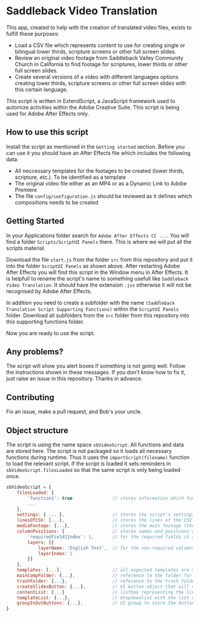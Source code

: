 # Saddleback Video Translation

This app, created to help with the creation of translated video files, exists to fulfill these purposes:

* Load a CSV file which represents content to use for creating single or bilingual lower thirds, scripture screens or other full screen slides.
* Review an original video footage from Saddleback Valley Community Church in California to find footage for scriptures, lower thirds or other full screen slides.
* Create several versions of a video with different languages options creating lower thirds, scripture screens or other full screen slides with this certain language.

This script is written in ExtendScript, a JavaScript framework used to automize activities within the Adobe Creative Suite. This script is being used for Adobe After Effects only.

## How to use this script

Install the script as mentioned in the `Getting started` section. Before you can use it you should have an After Effects file which includes the following data:

* All neccessary templates for the footages to be created (lower thirds, scripture, etc.). To be identified as a template
* The original video file either as an MP4 or as a Dynamic Link to Adobe Premiere
* The file `config/configuration.js` should be reviewed as it defines which compositions needs to be created

## Getting Started

In your Applications folder search for `Adobe After Effects CC ...`. You will find a folder `Scripts/ScriptUI Panels` there. This is where we will put all the scripts material.

Download the file `start.js` from the folder `src` from this repository and put it into the folder `ScriptUI Panels` as shown above. After restarting Adobe After Effects you will find this script in the Window menu in After Effects. It is helpfull to rename the script's name to something usefull like `Saddleback Video Translation`. It should have the extension `.jsx` otherwise it will not be recognised by Adobe After Effects.

In addition you need to create a subfolder with the name `(Saddleback Translation Script Supporting Functions)` within the `ScriptUI Panels` folder. Download all subfolders from the `src` folder from this repository into this supporting functions folder.

Now you are ready to use the script.

## Any problems?

The script will show you alert boxes if something is not going well. Follow the instructions shown in these messages. If you don't know how to fix it, just raise an issue in this repository. Thanks in advance.

## Contributing

Fix an issue, make a pull request, and Bob's your uncle.

## Object structure

The script is using the name space `sbVideoScript`. All functions and data are stored here. The script is not packaged so it loads all necessary functions during runtime. Thus it uses the `importScript(filename)` function to load the relevant script. If the script is loaded it sets reminders in `sbVideoScript.filesLoaded` so that the same script is only being loaded once.

```js
sbVideoScript = {
    filesLoaded: {
        'function1': true               // stores information which function was loaded already
        ...
    },
    settings: { ... },                  // stores the script's settings (see config/configuration.js)
    linesOfCSV: [...],                  // stores the lines of the CSV file in an array
    mediaFootage: {...},                // stores the main footage (the original video file)
    columnPositions: {                  // stores names and positions of columns within the loaded CSV file
        'requiredField1Index': 1,       // for the required fields it stores it's name with Index as an extension and the column number where it is found within the CSV file
        layers: [{
            layerName: 'English Text',  // for the non-required columns found in the CSV it stores the column name and its column number
            layerIndex: 2
        }]
    },
    templates: [...],                   // all expected templates are mentioned in config/configuration.js in settings.compositionTemplates; they are loaded as compositions into this array
    mainCompFolder: {...},              // reference to the folder for the main compositions
    trashFolder: {...},                 // reference to the trash folder
    createSlidesButton: {...},          // UI button object that will create the videos and its slides; it will be enabled or disabled here and there
    contentList: {...}                  // listbox representing the lines of the CSV file
    templateList: {...},                // dropdownlist with the list of templates
    groupInOutButtons: {...},           // UI group to store the buttons for setting the in/out positions for layers
}
```
